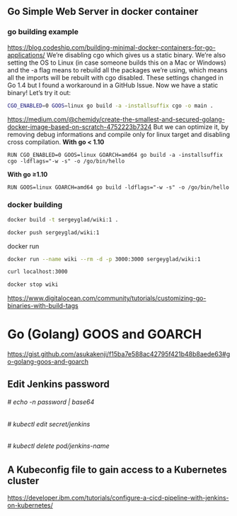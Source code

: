 ## Go Simple Web Server in docker container

### go building example
https://blog.codeship.com/building-minimal-docker-containers-for-go-applications/
We’re disabling cgo which gives us a static binary. We’re also setting the OS to Linux (in case someone builds this on a Mac or Windows) and the -a flag means to rebuild all the packages we’re using, which means all the imports will be rebuilt with cgo disabled. These settings changed in Go 1.4 but I found a workaround in a GitHub Issue. Now we have a static binary! Let’s try it out:

```sh
CGO_ENABLED=0 GOOS=linux go build -a -installsuffix cgo -o main .
```

https://medium.com/@chemidy/create-the-smallest-and-secured-golang-docker-image-based-on-scratch-4752223b7324
But we can optimize it, by removing debug informations and compile only for linux target and disabling cross compilation.
__With go < 1.10__
```
RUN CGO_ENABLED=0 GOOS=linux GOARCH=amd64 go build -a -installsuffix cgo -ldflags="-w -s" -o /go/bin/hello
```
__With go ≥1.10__
```
RUN GOOS=linux GOARCH=amd64 go build -ldflags="-w -s" -o /go/bin/hello
```

### docker building
```sh
docker build -t sergeyglad/wiki:1 .

docker push sergeyglad/wiki:1
```

docker run
```sh
docker run --name wiki --rm -d -p 3000:3000 sergeyglad/wiki:1

curl localhost:3000

docker stop wiki
```

https://www.digitalocean.com/community/tutorials/customizing-go-binaries-with-build-tags

# Go (Golang) GOOS and GOARCH

https://gist.github.com/asukakenji/f15ba7e588ac42795f421b48b8aede63#go-golang-goos-and-goarch

## Edit Jenkins password

###### # echo -n password | base64
###### # kubectl edit secret/jenkins
###### # kubectl delete pod/jenkins-name

## A Kubeconfig file to gain access to a Kubernetes cluster

<https://developer.ibm.com/tutorials/configure-a-cicd-pipeline-with-jenkins-on-kubernetes/>

